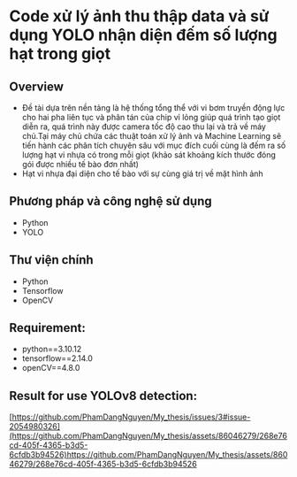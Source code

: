 # Code xử lý ảnh thu thập data và sử dụng YOLO nhận diện đếm số lượng hạt trong giọt
## Overview
- Đề tài dựa trên nền tảng là hệ thống tổng thể với vi bơm truyền động lực cho hai pha liên tục và phân tán của chip vỉ lỏng giúp quá trình tạo giọt diễn ra, quá trình này được camera tốc độ cao thu lại và trả về máy chủ.Tại máy chủ chứa các thuật toán xử lý ảnh và Machine Learning sẽ tiến hành các phân tích chuyên sâu với mục đích cuối cùng là đếm ra số lượng hạt vi nhựa có trong mỗi giọt (khảo sát khoảng kích thước đóng gói được nhiều tế bào đơn nhất)
- Hạt vi nhựa đại diện cho tế bào với sự cùng giá trị về mặt hình ảnh

## Phương pháp và công nghệ sử dụng
- Python
- YOLO
## Thư viện chính
- Python 
- Tensorflow 
- OpenCV
##  Requirement:
- python==3.10.12
- tensorflow==2.14.0
- openCV==4.8.0
## Result for use YOLOv8 detection:
[https://github.com/PhamDangNguyen/My_thesis/issues/3#issue-2054980326](https://github.com/PhamDangNguyen/My_thesis/assets/86046279/268e76cd-405f-4365-b3d5-6cfdb3b94526)https://github.com/PhamDangNguyen/My_thesis/assets/86046279/268e76cd-405f-4365-b3d5-6cfdb3b94526
